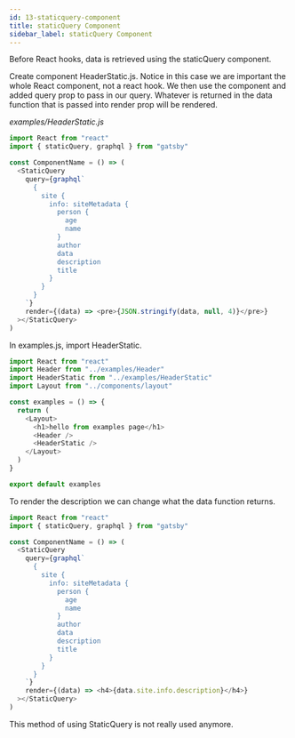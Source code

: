 ```yaml
---
id: 13-staticquery-component
title: staticQuery Component
sidebar_label: staticQuery Component
---
```


Before React hooks, data is retrieved using the staticQuery component.

Create component HeaderStatic.js. Notice in this case we are important the whole React component, not a react hook. We then use the component and added query prop to pass in our query. Whatever is returned in the data function that is passed into render prop will be rendered.

_examples/HeaderStatic.js_

```js
import React from "react"
import { staticQuery, graphql } from "gatsby"

const ComponentName = () => (
  <StaticQuery
    query={graphql`
      {
        site {
          info: siteMetadata {
            person {
              age
              name
            }
            author
            data
            description
            title
          }
        }
      }
    `}
    render={(data) => <pre>{JSON.stringify(data, null, 4)}</pre>}
  ></StaticQuery>
)
```

In examples.js, import HeaderStatic.

```js
import React from "react"
import Header from "../examples/Header"
import HeaderStatic from "../examples/HeaderStatic"
import Layout from "../components/layout"

const examples = () => {
  return (
    <Layout>
      <h1>hello from examples page</h1>
      <Header />
      <HeaderStatic />
    </Layout>
  )
}

export default examples
```

To render the description we can change what the data function returns.

```js
import React from "react"
import { staticQuery, graphql } from "gatsby"

const ComponentName = () => (
  <StaticQuery
    query={graphql`
      {
        site {
          info: siteMetadata {
            person {
              age
              name
            }
            author
            data
            description
            title
          }
        }
      }
    `}
    render={(data) => <h4>{data.site.info.description}</h4>}
  ></StaticQuery>
)
```

This method of using StaticQuery is not really used anymore.
